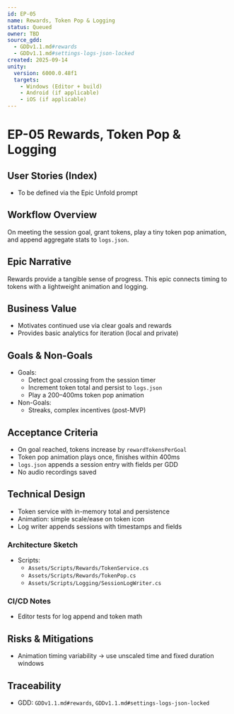 ```yaml
---
id: EP-05
name: Rewards, Token Pop & Logging
status: Queued
owner: TBD
source_gdd:
  - GDDv1.1.md#rewards
  - GDDv1.1.md#settings-logs-json-locked
created: 2025-09-14
unity:
  version: 6000.0.48f1
  targets:
    - Windows (Editor + build)
    - Android (if applicable)
    - iOS (if applicable)
---
```


# EP-05 Rewards, Token Pop & Logging

## User Stories (Index)

- To be defined via the Epic Unfold prompt

## Workflow Overview

On meeting the session goal, grant tokens, play a tiny token pop animation, and append aggregate stats to `logs.json`.

## Epic Narrative

Rewards provide a tangible sense of progress. This epic connects timing to tokens with a lightweight animation and logging.

## Business Value

- Motivates continued use via clear goals and rewards
- Provides basic analytics for iteration (local and private)

## Goals & Non-Goals

- Goals:
  - Detect goal crossing from the session timer
  - Increment token total and persist to `logs.json`
  - Play a 200–400ms token pop animation
- Non-Goals:
  - Streaks, complex incentives (post-MVP)

## Acceptance Criteria

- On goal reached, tokens increase by `rewardTokensPerGoal`
- Token pop animation plays once, finishes within 400ms
- `logs.json` appends a session entry with fields per GDD
- No audio recordings saved

## Technical Design

- Token service with in-memory total and persistence
- Animation: simple scale/ease on token icon
- Log writer appends sessions with timestamps and fields

### Architecture Sketch

- Scripts:
  - `Assets/Scripts/Rewards/TokenService.cs`
  - `Assets/Scripts/Rewards/TokenPop.cs`
  - `Assets/Scripts/Logging/SessionLogWriter.cs`

### CI/CD Notes

- Editor tests for log append and token math

## Risks & Mitigations

- Animation timing variability → use unscaled time and fixed duration windows

## Traceability

- GDD: `GDDv1.1.md#rewards`, `GDDv1.1.md#settings-logs-json-locked`
